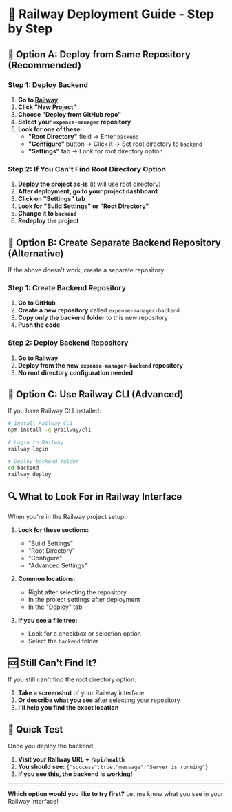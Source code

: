 # 🚂 Railway Deployment Guide - Step by Step

## 🎯 **Option A: Deploy from Same Repository (Recommended)**

### **Step 1: Deploy Backend**

1. **Go to [Railway](https://railway.app)**
2. **Click "New Project"**
3. **Choose "Deploy from GitHub repo"**
4. **Select your `expence-manager` repository**
5. **Look for one of these:**
   - **"Root Directory"** field → Enter `backend`
   - **"Configure"** button → Click it → Set root directory to `backend`
   - **"Settings"** tab → Look for root directory option

### **Step 2: If You Can't Find Root Directory Option**

1. **Deploy the project as-is** (it will use root directory)
2. **After deployment, go to your project dashboard**
3. **Click on "Settings" tab**
4. **Look for "Build Settings" or "Root Directory"**
5. **Change it to `backend`**
6. **Redeploy the project**

## 🎯 **Option B: Create Separate Backend Repository (Alternative)**

If the above doesn't work, create a separate repository:

### **Step 1: Create Backend Repository**

1. **Go to GitHub**
2. **Create a new repository** called `expense-manager-backend`
3. **Copy only the backend folder** to this new repository
4. **Push the code**

### **Step 2: Deploy Backend Repository**

1. **Go to Railway**
2. **Deploy from the new `expense-manager-backend` repository**
3. **No root directory configuration needed**

## 🎯 **Option C: Use Railway CLI (Advanced)**

If you have Railway CLI installed:

```bash
# Install Railway CLI
npm install -g @railway/cli

# Login to Railway
railway login

# Deploy backend folder
cd backend
railway deploy
```

## 🔍 **What to Look For in Railway Interface**

When you're in the Railway project setup:

1. **Look for these sections:**
   - "Build Settings"
   - "Root Directory" 
   - "Configure"
   - "Advanced Settings"

2. **Common locations:**
   - Right after selecting the repository
   - In the project settings after deployment
   - In the "Deploy" tab

3. **If you see a file tree:**
   - Look for a checkbox or selection option
   - Select the `backend` folder

## 🆘 **Still Can't Find It?**

If you still can't find the root directory option:

1. **Take a screenshot** of your Railway interface
2. **Or describe what you see** after selecting your repository
3. **I'll help you find the exact location**

## 🎯 **Quick Test**

Once you deploy the backend:

1. **Visit your Railway URL + `/api/health`**
2. **You should see:** `{"success":true,"message":"Server is running"}`
3. **If you see this, the backend is working!**

---

**Which option would you like to try first?** Let me know what you see in your Railway interface!
